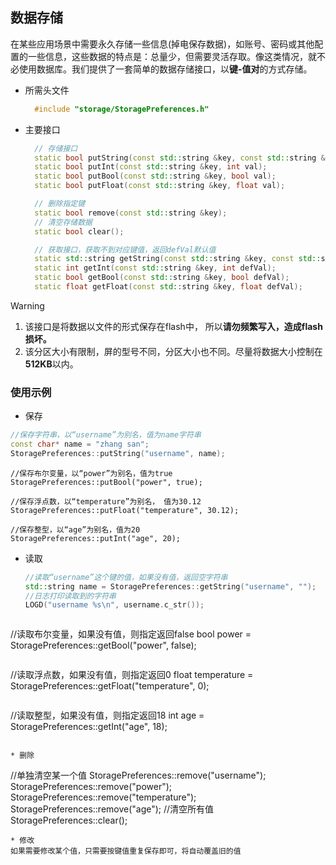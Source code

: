 
## 数据存储

在某些应用场景中需要永久存储一些信息(掉电保存数据)，如账号、密码或其他配置的一些信息，这些数据的特点是：总量少，但需要灵活存取。像这类情况，就不必使用数据库。我们提供了一套简单的数据存储接口，以**键-值对**的方式存储。

* 所需头文件 
  ```c++
    #include "storage/StoragePreferences.h"
  ```

* 主要接口 

  ```c++
    // 存储接口
    static bool putString(const std::string &key, const std::string &val);
    static bool putInt(const std::string &key, int val);
    static bool putBool(const std::string &key, bool val);
    static bool putFloat(const std::string &key, float val);

    // 删除指定键
    static bool remove(const std::string &key);
    // 清空存储数据
    static bool clear();

    // 获取接口，获取不到对应键值，返回defVal默认值
    static std::string getString(const std::string &key, const std::string &defVal);
    static int getInt(const std::string &key, int defVal);
    static bool getBool(const std::string &key, bool defVal);
    static float getFloat(const std::string &key, float defVal);
  ```

> [!Warning]
>  1. 该接口是将数据以文件的形式保存在flash中， 所以**请勿频繁写入，造成flash损坏。**
>  2. 该分区大小有限制，屏的型号不同，分区大小也不同。尽量将数据大小控制在**512KB**以内。

### 使用示例  
 * 保存
  ```c++
  //保存字符串，以“username”为别名，值为name字符串
  const char* name = "zhang san";
  StoragePreferences::putString("username", name);
  ```
  
  ```
  //保存布尔变量，以“power”为别名，值为true
  StoragePreferences::putBool("power", true);
  ```
  ```
  //保存浮点数，以“temperature”为别名， 值为30.12
  StoragePreferences::putFloat("temperature", 30.12);
  ```
  ```
  //保存整型，以“age”为别名，值为20
  StoragePreferences::putInt("age", 20);
  ```
  
 * 读取
   ```c++
   //读取“username”这个键的值，如果没有值，返回空字符串
   std::string name = StoragePreferences::getString("username", "");
   //日志打印读取到的字符串
   LOGD("username %s\n", username.c_str());
   ```
   ```
  //读取布尔变量，如果没有值，则指定返回false
  bool power = StoragePreferences::getBool("power", false);
  ```
  ```
  //读取浮点数，如果没有值，则指定返回0
  float temperature = StoragePreferences::getFloat("temperature", 0);
  ```
  ```
  //读取整型，如果没有值，则指定返回18
  int age = StoragePreferences::getInt("age", 18);
  ```
   
* 删除
  ```
  //单独清空某一个值
  StoragePreferences::remove("username");
  StoragePreferences::remove("power");
  StoragePreferences::remove("temperature");
  StoragePreferences::remove("age");
  //清空所有值
  StoragePreferences::clear();
  ```  
* 修改  
  如果需要修改某个值，只需要按键值重复保存即可，将自动覆盖旧的值